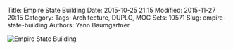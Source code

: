 Title: Empire State Building
Date: 2015-10-25 21:15
Modified: 2015-11-27 20:15
Category:
Tags: Architecture, DUPLO, MOC
Sets: 10571
Slug: empire-state-building
Authors: Yann Baumgartner

![Empire State Building][empire-state-building]

[empire-state-building]: {filename}/images/empire-state-building.jpg  "Empire State Building"
